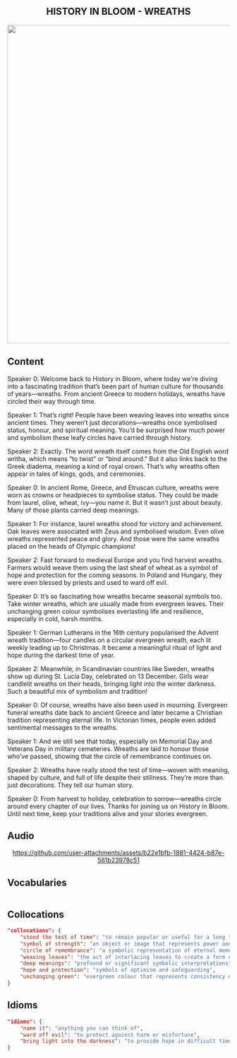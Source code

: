 <h2 align='center'>
HISTORY IN BLOOM - WREATHS
</h2>

<div align='center'>
<img src='https://www.bhg.com/thmb/5drsdH2B-KyWL6I46Sh3ByLo1cE=/4000x0/filters:no_upscale():strip_icc()/KH_1027121_BHG_Pumpkins88461_preview-6f2b2731392841c5a071f4b43d1af071.jpg' width=720px>
</div>

## Content

Speaker 0: Welcome back to History in Bloom, where today we're diving into a fascinating tradition that’s been part of human culture for thousands of years—wreaths. From ancient Greece to modern holidays, wreaths have circled their way through time.

Speaker 1: That’s right! People have been weaving leaves into wreaths since ancient times. They weren’t just decorations—wreaths once symbolised status, honour, and spiritual meaning. You’d be surprised how much power and symbolism these leafy circles have carried through history.

Speaker 2: Exactly. The word wreath itself comes from the Old English word writha, which means “to twist” or “bind around.” But it also links back to the Greek diadema, meaning a kind of royal crown. That’s why wreaths often appear in tales of kings, gods, and ceremonies.

Speaker 0: In ancient Rome, Greece, and Etruscan culture, wreaths were worn as crowns or headpieces to symbolise status. They could be made from laurel, olive, wheat, ivy—you name it. But it wasn’t just about beauty. Many of those plants carried deep meanings.

Speaker 1: For instance, laurel wreaths stood for victory and achievement. Oak leaves were associated with Zeus and symbolised wisdom. Even olive wreaths represented peace and glory. And those were the same wreaths placed on the heads of Olympic champions!

Speaker 2: Fast forward to medieval Europe and you find harvest wreaths. Farmers would weave them using the last sheaf of wheat as a symbol of hope and protection for the coming seasons. In Poland and Hungary, they were even blessed by priests and used to ward off evil.

Speaker 0: It’s so fascinating how wreaths became seasonal symbols too. Take winter wreaths, which are usually made from evergreen leaves. Their unchanging green colour symbolises everlasting life and resilience, especially in cold, harsh months.

Speaker 1: German Lutherans in the 16th century popularised the Advent wreath tradition—four candles on a circular evergreen wreath, each lit weekly leading up to Christmas. It became a meaningful ritual of light and hope during the darkest time of year.

Speaker 2: Meanwhile, in Scandinavian countries like Sweden, wreaths show up during St. Lucia Day, celebrated on 13 December. Girls wear candlelit wreaths on their heads, bringing light into the winter darkness. Such a beautiful mix of symbolism and tradition!

Speaker 0: Of course, wreaths have also been used in mourning. Evergreen funeral wreaths date back to ancient Greece and later became a Christian tradition representing eternal life. In Victorian times, people even added sentimental messages to the wreaths.

Speaker 1: And we still see that today, especially on Memorial Day and Veterans Day in military cemeteries. Wreaths are laid to honour those who’ve passed, showing that the circle of remembrance continues on.

Speaker 2: Wreaths have really stood the test of time—woven with meaning, shaped by culture, and full of life despite their stillness. They’re more than just decorations. They tell our human story.

Speaker 0: From harvest to holiday, celebration to sorrow—wreaths circle around every chapter of our lives. Thanks for joining us on History in Bloom. Until next time, keep your traditions alive and your stories evergreen.

## Audio


<div align='center'>



https://github.com/user-attachments/assets/b22e1bfb-1881-4424-b87e-561b23978c51



</div>


## Vocabularies

```json

```

## Collocations

```json
"collocations": {
    "stood the test of time": "to remain popular or useful for a long time",
    "symbol of strength": "an object or image that represents power and resilience",
    "circle of remembrance": "a symbolic representation of eternal memory or honour",
    "weaving leaves": "the act of interlacing leaves to create a form or pattern",
    "deep meanings": "profound or significant symbolic interpretations",
    "hope and protection": "symbols of optimism and safeguarding",
    "unchanging green": "evergreen colour that represents consistency or immortality"
}
```


## Idioms

```json
"idioms": {
    "name it": "anything you can think of",
    "ward off evil": "to protect against harm or misfortune",
    "bring light into the darkness": "to provide hope in difficult times"
}
```
